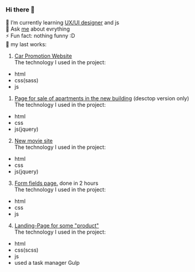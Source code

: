 ### Hi there 👋
🌱 I’m currently learning <a href="https://contented.ru/edu/ux-ui-designer">UX/UI designer</a> and js <br>
💬 Ask <a href="https://www.facebook.com/maksym.v.havrylov/">me</a> about evrything<br>
⚡ Fun fact: nothing funny :D <br>
🔭 my last works: <br>
1) <a href="https://maksym-havrylov.github.io/car_promotion/">Car Promotion Website</a><br>
The technology I used in the project:
- html
- css(sass)
- js
1) <a href="https://maksym-havrylov.github.io/melody/">Page for sale of apartments in the new building</a> (desctop version only)<br>
The technology I used in the project:
- html
- css
- js(jquery)
2) <a href="https://maksym-havrylov.github.io/film/">New movie site</a><br>
The technology I used in the project:
- html
- css
- js(jquery)
3) <a href="https://maksym-havrylov.github.io/Personal-info-form/">Form fields page.</a> done in 2 hours<br>
The technology I used in the project:
- html
- css
- js
4) <a href="https://maksym-havrylov.github.io/prodoct/">Landing-Page for some "product"</a><br>
The technology I used in the project:
- html
- css(scss)
- js
- used a task manager Gulp
<!--
**Maksym-Havrylov/Maksym-Havrylov** is a ✨ _special_ ✨ repository because its `README.md` (this file) appears on your GitHub profile.

Here are some ideas to get you started:

- 🔭 I’m currently working on ...

- 👯 I’m looking to collaborate on ...
- 🤔 I’m looking for help with ...
- 📫 How to reach me: ...
- 😄 Pronouns: ...

-->
